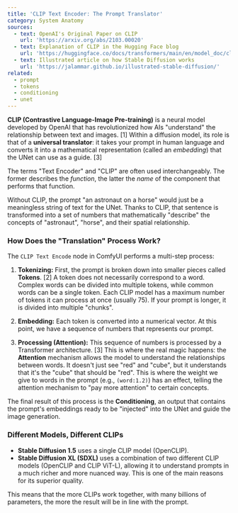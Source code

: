 ```yaml
---
title: 'CLIP Text Encoder: The Prompt Translator'
category: System Anatomy
sources:
  - text: OpenAI's Original Paper on CLIP
    url: 'https://arxiv.org/abs/2103.00020'
  - text: Explanation of CLIP in the Hugging Face blog
    url: 'https://huggingface.co/docs/transformers/main/en/model_doc/clip'
  - text: Illustrated article on how Stable Diffusion works
    url: 'https://jalammar.github.io/illustrated-stable-diffusion/'
related:
  - prompt
  - tokens
  - conditioning
  - unet
---
```


**CLIP (Contrastive Language-Image Pre-training)** is a neural model developed by OpenAI that has revolutionized how AIs "understand" the relationship between text and images. [1] Within a diffusion model, its role is that of a **universal translator**: it takes your prompt in human language and converts it into a mathematical representation (called an *embedding*) that the UNet can use as a guide. [3]

The terms "Text Encoder" and "CLIP" are often used interchangeably. The former describes the *function*, the latter the *name* of the component that performs that function.

Without CLIP, the prompt "an astronaut on a horse" would just be a meaningless string of text for the UNet. Thanks to CLIP, that sentence is transformed into a set of numbers that mathematically "describe" the concepts of "astronaut", "horse", and their spatial relationship.

### How Does the "Translation" Process Work?

The `CLIP Text Encode` node in ComfyUI performs a multi-step process:

1.  **Tokenizing:**
    First, the prompt is broken down into smaller pieces called **Tokens**. [2] A token does not necessarily correspond to a word. Complex words can be divided into multiple tokens, while common words can be a single token. Each CLIP model has a maximum number of tokens it can process at once (usually 75). If your prompt is longer, it is divided into multiple "chunks".

2.  **Embedding:**
    Each token is converted into a numerical vector. At this point, we have a sequence of numbers that represents our prompt.

3.  **Processing (Attention):**
    This sequence of numbers is processed by a Transformer architecture. [3] This is where the real magic happens: the **Attention** mechanism allows the model to understand the relationships between words. It doesn't just see "red" and "cube", but it understands that it's the "cube" that should be "red". This is where the weight we give to words in the prompt (e.g., `(word:1.2)`) has an effect, telling the attention mechanism to "pay more attention" to certain concepts.

The final result of this process is the **Conditioning**, an output that contains the prompt's embeddings ready to be "injected" into the UNet and guide the image generation.

### Different Models, Different CLIPs

- **Stable Diffusion 1.5** uses a single CLIP model (OpenCLIP).
- **Stable Diffusion XL (SDXL)** uses a combination of two different CLIP models (OpenCLIP and CLIP ViT-L), allowing it to understand prompts in a much richer and more nuanced way. This is one of the main reasons for its superior quality.

This means that the more CLIPs work together, with many billions of parameters, the more the result will be in line with the prompt.

